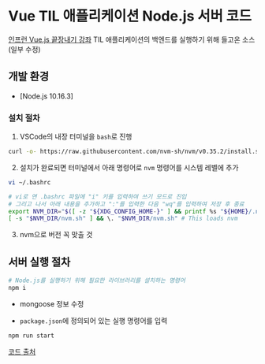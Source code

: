 # Vue TIL 애플리케이션 Node.js 서버 코드

[인프런 Vue.js 끝장내기 강좌](https://www.inflearn.com/course/vue-js-%EB%81%9D%EB%82%B4%EA%B8%B0-%EC%BA%A1%ED%8B%B4%ED%8C%90%EA%B5%90) TIL 애플리케이션의 백엔드를 실행하기 위해 들고온 소스(일부 수정)

## 개발 환경

- [Node.js 10.16.3]

### 설치 절차

1. VSCode의 내장 터미널을 `bash`로 진행

```bash
curl -o- https://raw.githubusercontent.com/nvm-sh/nvm/v0.35.2/install.sh | bash
```

2. 설치가 완료되면 터미널에서 아래 명령어로 `nvm` 명령어를 시스템 레벨에 추가

```bash
vi ~/.bashrc
```

```bash
# vi로 연 .bashrc 파일에 "i" 키를 입력하여 쓰기 모드로 진입
# 그리고 나서 아래 내용을 추가하고 ":"를 입력한 다음 "wq"를 입력하여 저장 후 종료
export NVM_DIR="$([ -z "${XDG_CONFIG_HOME-}" ] && printf %s "${HOME}/.nvm" || printf %s "${XDG_CONFIG_HOME}/nvm")"
[ -s "$NVM_DIR/nvm.sh" ] && \. "$NVM_DIR/nvm.sh" # This loads nvm
```

3. nvm으로 버전 꼭 맞출 것

## 서버 실행 절차

```bash
# Node.js를 실행하기 위해 필요한 라이브러리를 설치하는 명령어
npm i
```

- mongoose 정보 수정

- `package.json`에 정의되어 있는 실행 명령어를 입력

```bash
npm run start
```

[코드 출처](https://github.com/joshua1988/vue-til-server)
